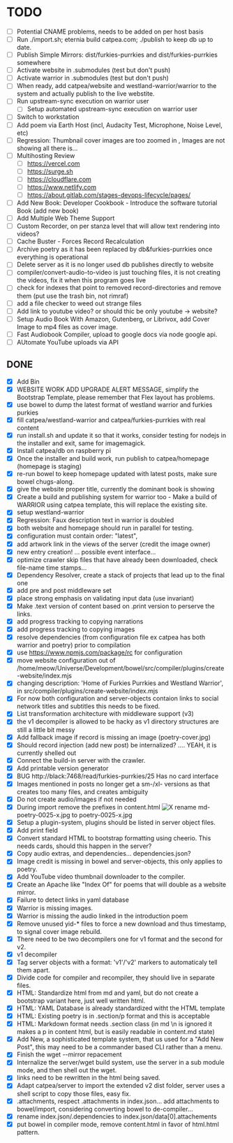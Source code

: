 # TODO

- [ ] Potential CNAME problems, needs to be added on per host basis
- [ ] Run ./import.sh; eternia build catpea.com; ./publish to keep db up to date.
- [ ] Publish Simple Mirrors: dist/furkies-purrkies and dist/furkies-purrkies somewhere
- [ ] Activate website in .submodules (test but don't push)
- [ ] Activate warrior in .submodules (test but don't push)
- [ ] When ready, add catpea/website and westland-warrior/warrior to the system and actually publish to the live webstite.
- [ ] Run upstream-sync execution on warrior user
  - [ ] Setup automated upstream-sync execution on warrior user
- [ ] Switch to workstation
- [ ] Add poem via Earth Host (incl, Audacity Test, Microphone, Noise Level, etc)
- [ ] Regression: Thumbnail cover images are too zoomed in , Images are not showing all there is...
- [ ] Multihosting Review
  - [ ] https://vercel.com
  - [ ] https://surge.sh
  - [ ] https://cloudflare.com
  - [ ] https://www.netlify.com
  - [ ] https://about.gitlab.com/stages-devops-lifecycle/pages/
- [ ] Add New Book: Developer Cookbook - Introduce the software tutorial Book (add new book)
- [ ] Add Multiple Web Theme Support
- [ ] Custom Recorder, on per stanza level that will allow text rendering into videos?
- [ ] Cache Buster - Forces Record Recalculation
- [ ] Archive poetry as it has been replaced by db&furkies-purrkies once everything is operational
- [ ] Delete server as it is no longer used db publishes directly to website
- [ ] compiler/convert-audio-to-video is just touching files, it is not creating the videos, fix it when this program goes live
- [ ] check for indexes that point to removed record-directories and remove them (put use the trash bin, not rimraf)
- [ ] add a file checker to weed out strange files
- [ ] Add link to youtube video? or should thic be only youtube -> website?
- [ ] Setup Audio Book With Amazon, Gutenberg, or Librivox, add Cover Image to mp4 files as cover image.
- [ ] Fast Audiobook Compiler, upload to google docs via node google api.
- [ ] AUtomate YouTube uploads via API

## DONE

- [x] Add Bin
- [x] WEBSITE WORK ADD UPGRADE ALERT MESSAGE, simplify the Bootstrap Template, please remember that Flex layout has problems.
- [x] use bowel to dump the latest format of westland warrior and furkies purkies
- [x] fill catpea/westland-warrior and catpea/furkies-purrkies with real content
- [x] run install.sh and update it so that it works, consider testing for nodejs in the installer and exit, same for imagemagick.
- [x] Install catpea/db on raspberry pi
- [x] Once the installer and build work, run publish to catpea/homepage (homepage is staging)
- [x] re-run bowel to keep homepage updated with latest posts, make sure bowel chugs-along.
- [x] give the website proper title, currently the dominant book is showing
- [x] Create a build and publishing system for warrior too -  Make a build of WARRIOR using catpea template, this will replace the existing site.
- [x] setup westland-warrior
- [x] Regression: Faux description text in warrior is doubled
- [x] both website and homepage should run in parallel for testing.
- [x] configuration must contain order: "latest",
- [x] add artwork link in the views of the server (credit the image owner)
- [x] new entry creation! ... possible event interface...
- [x] optimize crawler skip files that have already been downloaded, check file-name time stamps...
- [x] Dependency Resolver, create a stack of projects that lead up to the final one
- [x] add pre and post middleware set
- [x] place strong emphasis on validating input data (use invariant)
- [x] Make .text version of content based on .print version to perserve the links.
- [x] add progress tracking to copying narrations
- [x] add progress tracking to copying images
- [x] resolve dependencies (from configuration file ex catpea has both warrior and poetry) prior to compilation
- [x] use https://www.npmjs.com/package/rc for configuration
- [x] move website configuration out of /home/meow/Universe/Development/bowel/src/compiler/plugins/create-website/index.mjs
- [x] changing description: 'Home of Furkies Purrkies and Westland Warrior', in src/compiler/plugins/create-website/index.mjs
- [x] For now both configuration and server-objects contaion links to social network titles and subtitles this needs to be fixed.
- [x] List transformation architecture with middleware support (v3)
- [x] the v1 decompiler is allowed to be hacky as v1 directory structures are still a little bit messy
- [x] Add fallback image if record is missing an image (poetry-cover.jpg)
- [x] Should record injection (add new post) be internalized? .... YEAH, it is currently shelled out
- [x] Connect the build-in server with the crawler.
- [x] Add printable version generator
- [x] BUG http://black:7468/read/furkies-purrkies/25 Has no card interface
- [x] Images mentioned in posts no longer get a sm-/xl- versions as that creates too many files, and creates ambiguity
- [x] Do not create audio/images if not needed
- [x] During import remove the prefixes in content.html <img src="..." alt="X"> rename md-poetry-0025-x.jpg to poetry-0025-x.jpg
- [x] Setup a plugin-system, plugins should be listed in server object files.
- [x] Add print field
- [x] Convert standard HTML to bootstrap formatting using cheerio. This needs cards, should this happen in the server?
- [x] Copy audio extras, and dependencies... dependencies.json?
- [x] Image credit is missing in bowel and server-objects, this only applies to poetry.
- [x] Add YouTube video thumbnail downloader to the compiler.
- [x] Create an Apache like "Index Of" for poems that will double as a website mirror.
- [x] Failure to detect links in yaml database
- [x] Warrior is missing images.
- [x] Warrior is missing the audio linked in the introduction poem
- [x] Remove unused yid-* files to force a new download and thus timestamp, to signal cover image rebuild.
- [x] There need to be two decompilers one for v1 format and the second for v2.
- [x] v1 decompiler
- [x] Tag server objects with a format: 'v1'/'v2' markers to automaticaly tell them apart.
- [x] Divide code for compiler and recompiler, they should live in separate files.
- [x] HTML: Standardize html from md and yaml, but do not create a bootstrap variant here, just well written html.
- [x] HTML: YAML Database is already standardized witht the HTML template
- [x] HTML: Existing poetry is in .section/p format and this is acceptable
- [x] HTML: Markdown format needs .section class (in md \n is ignored it makes a p in content html, but is easily readable in content.md state)
- [x] Add New, a sophisticated template system, that us used for a "Add New Post", this may need to be a commander based CLI rather than a menu.
- [x] Finish the wget --mirror repacement
- [x] Internalize the server/wget build system, use the server in a sub module mode, and then shell out the wget.
- [x] links need to be rewritten in the html being saved.
- [x] Adapt catpea/server to import the extended v2 dist folder, server uses a shell script to copy those files, easy fix.
- [x] .attachments, respect .attachments in index.json... add attachments to bowel/import, considering converting bowel to de-compiler...
- [x] rename index.json/.dependencies to index.json/data[0].attachements
- [x] put bowel in compiler mode, remove content.html in favor of html.html pattern.
